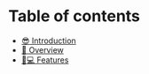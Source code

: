 # Table of contents

* [😎 Introduction](README.md)
* [📑 Overview](overview.md)
* [👨💻 Features](features.md)
